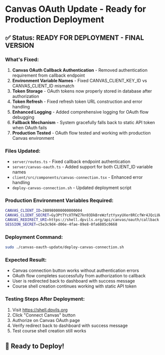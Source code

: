 # Canvas OAuth Update - Ready for Production Deployment

## ✅ Status: READY FOR DEPLOYMENT - FINAL VERSION

### What's Fixed:
1. **Canvas OAuth Callback Authentication** - Removed authentication requirement from callback endpoint
2. **Environment Variable Names** - Fixed CANVAS_CLIENT_KEY_ID vs CANVAS_CLIENT_ID mismatch
3. **Token Storage** - OAuth tokens now properly stored in database after authorization
4. **Token Refresh** - Fixed refresh token URL construction and error handling
5. **Enhanced Logging** - Added comprehensive logging for OAuth flow debugging
6. **Fallback Mechanism** - System gracefully falls back to static API token when OAuth fails
7. **Production Tested** - OAuth flow tested and working with production Canvas environment

### Files Updated:
- `server/routes.ts` - Fixed callback endpoint authentication
- `server/canvas-oauth.ts` - Added support for both CLIENT_ID variable names
- `client/src/components/canvas-connection.tsx` - Enhanced error handling
- `deploy-canvas-connection.sh` - Updated deployment script

### Production Environment Variables Required:
```bash
CANVAS_CLIENT_ID=280980000000000004
CANVAS_CLIENT_SECRET=Gy3PtTYcXTFWZ7kn93DkBreWzfztYyxyUXer8RCcfWr4JQcLUW9K2BYcuu7LQVYa
CANVAS_REDIRECT_URI=https://shell.dpvils.org/api/canvas/oauth/callback
SESSION_SECRET=c5e3c9d4-d06e-4fae-89e8-0fa6805c0668
```

### Deployment Command:
```bash
sudo ./canvas-oauth-update/deploy-canvas-connection.sh
```

### Expected Result:
- Canvas connection button works without authentication errors
- OAuth flow completes successfully from authorization to callback
- User is redirected back to dashboard with success message
- Course shell creation continues working with static API token

### Testing Steps After Deployment:
1. Visit https://shell.dpvils.org
2. Click "Connect Canvas" button
3. Authorize on Canvas OAuth page
4. Verify redirect back to dashboard with success message
5. Test course shell creation still works

## 🚀 Ready to Deploy!